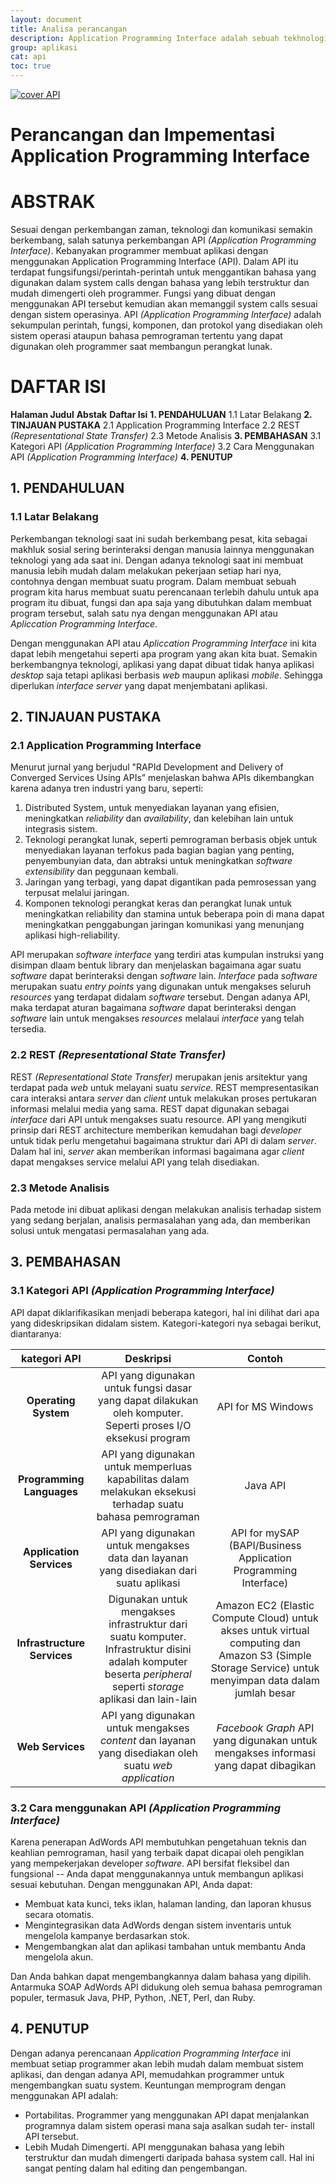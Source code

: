 ```yaml
---
layout: document
title: Analisa perancangan
description: Application Programming Interface adalah sebuah tekhnologi untuk memfasilitasi pertukaran informasi antara dua atau lebih aplikasi perangkat lunak. API adalah antarmuka virtual antara dua fungsi perangkat lunak yang saling bekerja sama, seperti antara sebuah *word processor* dengan *spreadsheet*. Sebuah API mendefinisikan bagaimana cara programmer memanfaatkan suatu fitur tertentu dari sebuah komputer. API tersedia untuk sistem windowing, sistem file, sistem basis data dan sistem jaringan.
group: aplikasi
cat: api
toc: true
---
```


[![cover API](/document/aplikasi/api/images/desain-dan-perancangan/analisaperancangan-api.png)](/document/aplikasi/api/images/desain-dan-perancangan/analisaperancangan-api.png)
# Perancangan dan Impementasi Application Programming Interface

# ABSTRAK
Sesuai dengan perkembangan zaman, teknologi dan komunikasi semakin berkembang, salah satunya perkembangan API *(Application Programming Interface)*. Kebanyakan programmer membuat aplikasi dengan menggunakan Application Programming Interface (API). Dalam API itu terdapat fungsifungsi/perintah-perintah untuk menggantikan bahasa yang digunakan dalam system calls dengan bahasa yang lebih terstruktur dan mudah dimengerti oleh programmer. Fungsi yang dibuat dengan menggunakan API tersebut kemudian akan memanggil system calls sesuai dengan sistem operasinya. API *(Application Programming Interface)* adalah sekumpulan perintah, fungsi, komponen, dan protokol yang disediakan oleh sistem operasi ataupun bahasa pemrograman tertentu yang dapat digunakan oleh programmer saat membangun perangkat lunak.

# DAFTAR ISI
**Halaman Judul**
**Abstak**
**Daftar Isi**
**1. PENDAHULUAN**
1.1 Latar Belakang
**2. TINJAUAN PUSTAKA**
2.1 Application Programming Interface
2.2 REST *(Representational State Transfer)*
2.3 Metode Analisis
**3. PEMBAHASAN**
3.1 Kategori API *(Application Programming Interface)*
3.2 Cara Menggunakan API *(Application Programming Interface)*
**4. PENUTUP**

## 1. PENDAHULUAN
### 1.1 Latar Belakang
Perkembangan teknologi saat ini sudah berkembang pesat, kita sebagai makhluk sosial sering berinteraksi dengan manusia lainnya menggunakan teknologi yang ada saat ini. Dengan adanya teknologi saat ini membuat manusia lebih mudah dalam melakukan pekerjaan setiap hari nya, contohnya dengan membuat suatu program. Dalam membuat sebuah program kita harus membuat suatu perencanaan terlebih dahulu untuk apa program itu dibuat, fungsi dan apa saja yang dibutuhkan dalam membuat program tersebut, salah satu nya dengan menggunakan API atau *Apliccation Programming Interface*.

Dengan menggunakan API atau  *Apliccation Programming Interface* ini kita dapat lebih mengetahui seperti apa program yang akan kita buat. Semakin berkembangnya teknologi, aplikasi yang dapat dibuat tidak hanya aplikasi *desktop* saja tetapi aplikasi berbasis *web* maupun aplikasi *mobile*. Sehingga diperlukan *interface server* yang dapat menjembatani aplikasi.

## 2. TINJAUAN PUSTAKA
### 2.1 Application Programming Interface
Menurut jurnal yang berjudul "RAPId Development and Delivery of Converged Services Using APIs” menjelaskan bahwa APIs dikembangkan karena adanya tren industri yang baru, seperti:
1. Distributed System, untuk menyediakan layanan yang efisien, meningkatkan *reliability* dan *availability*, dan kelebihan lain untuk integrasis sistem.
2. Teknologi perangkat lunak, seperti pemrograman berbasis objek untuk menyediakan layanan terfokus pada bagian bagian yang penting, penyembunyian data, dan abtraksi untuk meningkatkan *software extensibility* dan peggunaan kembali.
3. Jaringan yang terbagi, yang dapat digantikan pada pemrosessan yang terpusat melalui jaringan.
4. Komponen teknologi perangkat keras dan perangkat lunak untuk meningkatkan reliability dan stamina untuk beberapa poin di mana dapat meningkatkan penggabungan jaringan komunikasi yang menunjang aplikasi high-reliability.

API merupakan *software interface* yang terdiri atas kumpulan instruksi yang disimpan dlaam bentuk library dan menjelaskan bagaimana agar suatu *software* dapat berinteraksi dengan *software* lain. *Interface* pada *software* merupakan suatu *entry points* yang digunakan untuk mengakses seluruh *resources* yang terdapat didalam *software* tersebut. Dengan adanya API, maka terdapat aturan bagaimana *software* dapat berinteraksi dengan *software* lain untuk mengakses *resources* melalaui *interface* yang telah tersedia.

### 2.2 REST *(Representational State Transfer)*
REST *(Representational State Transfer)* merupakan jenis arsitektur yang terdapat pada *web* untuk melayani suatu *service*. REST mempresentasikan cara interaksi antara *server* dan *client* untuk melakukan proses pertukaran informasi melalui media yang sama. REST dapat digunakan sebagai *interface* dari API untuk mengakses suatu resource. API yang mengikuti prinsip dari REST architecture memberikan kemudahan bagi *developer* untuk tidak perlu mengetahui bagaimana struktur dari API di dalam *server*. Dalam hal ini, *server* akan memberikan informasi bagaimana agar *client* dapat mengakses service melalui API yang telah disediakan.

### 2.3 Metode Analisis
Pada metode ini dibuat aplikasi dengan melakukan analisis terhadap sistem yang sedang berjalan, analisis permasalahan yang ada, dan memberikan solusi untuk mengatasi permasalahan yang ada.

## 3. PEMBAHASAN
### 3.1 Kategori API *(Application Programming Interface)*
API dapat diklarifikasikan menjadi beberapa kategori, hal ini dilihat dari apa yang dideskripsikan didalam sistem. Kategori-kategori nya sebagai berikut, diantaranya:

|        kategori API         |                Deskripsi                 |                  Contoh                  |
| :-------------------------: | :--------------------------------------: | :--------------------------------------: |
|    **Operating System**     | API yang digunakan untuk fungsi dasar yang dapat dilakukan oleh komputer. Seperti proses I/O eksekusi program |            API for MS Windows            |
|  **Programming Languages**  | API yang digunakan untuk memperluas kapabilitas dalam melakukan eksekusi terhadap suatu bahasa pemrograman |                 Java API                 |
|  **Application Services**   | API yang digunakan untuk mengakses data dan layanan yang disediakan dari suatu aplikasi | API for mySAP (BAPI/Business Application Programming Interface) |
| **Infrastructure Services** | Digunakan untuk mengakses infrastruktur dari suatu komputer. Infrastruktur disini adalah komputer beserta *peripheral* seperti *storage* aplikasi dan lain-lain | Amazon EC2 (Elastic Compute Cloud) untuk akses untuk virtual computing dan Amazon S3 (Simple Storage Service) untuk menyimpan data dalam jumlah besar |
|      **Web Services**       | API yang digunakan untuk mengakses *content* dan layanan yang disediakan oleh suatu *web application* | *Facebook Graph* API yang digunakan untuk mengakses informasi yang dapat dibagikan |

### 3.2 Cara menggunakan API *(Application Programming Interface)*
Karena penerapan AdWords API membutuhkan pengetahuan teknis dan keahlian pemrograman, hasil yang terbaik dapat dicapai oleh pengiklan yang mempekerjakan developer *software*.
API bersifat fleksibel dan fungsional -- Anda dapat menggunakannya untuk membangun aplikasi sesuai kebutuhan. Dengan menggunakan API, Anda dapat:
* Membuat kata kunci, teks iklan, halaman landing, dan laporan khusus secara otomatis.
* Mengintegrasikan data AdWords dengan sistem inventaris untuk mengelola kampanye berdasarkan stok.
* Mengembangkan alat dan aplikasi tambahan untuk membantu Anda mengelola akun.

Dan Anda bahkan dapat mengembangkannya dalam bahasa yang dipilih. Antarmuka SOAP AdWords API didukung oleh semua bahasa pemrograman populer, termasuk Java, PHP, Python, .NET, Perl, dan Ruby.

## 4. PENUTUP
Dengan adanya perencanaan *Application Programming Interface* ini membuat setiap programmer akan lebih mudah dalam membuat sistem aplikasi, dan dengan adanya API, memudahkan programmer untuk mengembangkan suatu system.
Keuntungan memprogram dengan menggunakan API adalah:
* Portabilitas. Programmer yang menggunakan API dapat menjalankan programnya dalam sistem operasi mana saja asalkan sudah ter- install API tersebut.
* Lebih Mudah Dimengerti. API menggunakan bahasa yang lebih terstruktur dan mudah dimengerti daripada bahasa system call. Hal ini sangat penting dalam hal editing dan pengembangan.

